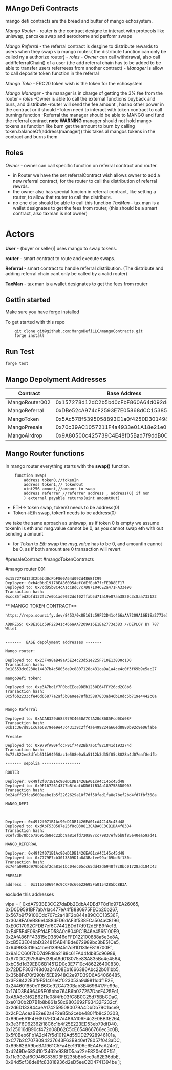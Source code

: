 ## MAngo Defi Contracts
mango defi contracts are the bread and butter of mango echosystem.

*Mango Router* - router is the contract designe to interact with protocols like uniswap, pancake swap and aerodrome and perfomr swaps

*Mango Referral* - the referral contract is desgine to distribute rewards to users when they swap via mango router.( the distribute function can only be called ny a authorize router)
    - *roles*
    - *Owner* can call withdrawal, also call addReferralChain() of a user
    (the add referral chain has to be added to be able to transfer users referreess from another contract)
    - *Manager* is allow to call deposite token function in the referral


*Mango Toke* - ERC20 token wish is the token for the echosystem

*Mango Manager* - the manager is in charge of getting the 3% fee from the router
    - *roles*
    -Owner is able to call the external functions buyback and burs, and distribute
    -router will send the fee amount , hasno other power in the contract or it should
    -Token need to interact with token contract to call burning function
    -Referral the manager should be able to MANGO and fund the referral contract
    **note WARNING** manager should not hold mango tokens
    as function like burn get the amount to burn by calling 
    token.balanceOf(address(manager))
    this takes al mangos tokens in the contract and burns them

## Roles

*Owner* - owner can call specific function on referral contract and router. 
- in Router we have the set referralContract wish allows owner to add a new referral contract, for the router to call the distribution of referral rewrds.
- the owner also has special funcion in referral contract, like setting a router, to allow that router to call the distribute.
- no one else should be able to call this function
*TaxMan* - tax man is a wallet designates to get the fees from router, (this should be a smart contract, also taxman is not owner)
# Actors

**User** - (buyer or seller)| uses mango to swap tokens.

**router** - smart contract to route and execute swaps.

**Referral** - smart contract to handle referral distribution.
(The distribute and adding referral chain cant only be called by a valid router)

**TaxMan** - tax man is a wallet designates to get the fees from router
                                                         
## Gettin started

Make sure you have forge installed

To get started with this repo
```
    git clone git@github.com:MangoDefiLLC/mangoContracts.git
    forge install
```
## Run Test
```
forge test
```


## Mango Depolyment Addresses

| Contract         | Base Address                            | Bsc Address                             |
|------------------|-----------------------------------------|-----------------------------------------|
| MangoRouter002   | 0x157278d12dC2b5bd0cFbF860A64d092d486BfC99 | 0x71978719Fe4103B49bD3d7711eB22421f0410030  |
| MangoReferral    | 0xDBe52cA974cF2593E7E05868dCC15385BD9ef35C | NA                                          |
| MangoToken       | 0x5Ac57Bf5395058893C1a0f4250D301498DCB11fC | NA                                          |
| MangoPresale     | 0x70c39AC1057211F4a4933e01A18e21e06d88E888 | NA                                          |
| MangoAirdrop     | 0x9A80500c425739C4E48f05Bad7f9ddB0CAAe88f0 | NA                                          |

## Mango Router functions
In mango router everything starts with the **swap()** function.

```
    function swap(
        address token0,//tokenIn
        address token1,// tokenOut
        uint256 amount,//amount to swap
        address referrer //referrer address , address(0) if non
        ) external payable returns(uint amountOut)
```
 - ETH-> token swap, token0 needs to be address(0)
 - Token->Eth swap, token1 needs to be address(0)

 we take the same aproach as uniswap, as if token 0 is empty we assume tokenIn is eth and msg.value cannot be 0,
 as you cannot swap eth with out sending a amount
 - for *Token* to *Eth* swap the *msg.value* has to be 0, and amountIn cannot be 0, as if both amount are 0 transaction will revert

#presaleContract
#mangoTokenContracts

#mango router 001
```
0x157278d12dC2b5bd0cFbF860A64d092d486BfC99
Deployer: 0xb4d0bd19178EA860D5AefCdEfEab7fcFE9D8EF17
Deployed to: 0x7cdD5b8C4cA1cCBdC7c7D871046E2a471FA33e90
Transaction hash: 0xcc85fed2bfd132fc7e0b1ad9022ddf02ffab5d71a19e87aa3820c3c8aa733122
```
** MANGO TOKEN CONTRACT**
```
https://repo.sourcify.dev/8453/0x8E161c59F22D41c466aAA7209A16E1Ea2773e383

ADDRESS: 0x8E161c59F22D41c466aAA7209A16E1Ea2773e383 //DEPLOY BY 787 Wllet
```


```

-------  BASE depolyment addresses -------

Mango router:

Deployed to: 0x23F498aB49aA5E24c23d51e225F710E138D0c1D0
Transaction hash: 0x18553dc0238e14407b4c5805de9c8807128c431ca9a1a4ce4c0f3f69b9e5ac27

mangoDefi token:

Deployed to: 0xe3A7bd1f7F0bdEEce9DBb1230E64FFf26cd2C8b6
Transaction hash: 0x5f6b2233cfe46d65877a2af5b0a0ee78fb35887833ab46b10dc5b719e4442c0a


Mango Referral

Deployed to: 0xACAB329d683979C4650A7CfA20d8685Fcd0Cd08F
Transaction hash: 0xb1c367d951c6a66879ee9e43c43139c2ff4ae499224a66ed8880b92c9e06fabe

Presale

Deployed to: 0x979fA80FfccF91f7482Bb7a6Cf821841d193274d
Transaction hash: 0x72c822ee8dfeb511b94958ac1e508e0a5a5112b3d35f05c8028a4d07eaf8edfb

------- sepolia -----------------

ROUTER

Deployer: 0x49f2f071B1Ac90eD1DB1426EA01cA4C145c45d48
Deployed to: 0x9E1672614377bBfdafADD61fB3Aa1897586D0903
Transaction hash: 0x24aff23fca5608aebe1b5f2262629a10f7df58fad1fa8e7bef2bd4fd7fbf368a

MANGO_DEFI



Deployer: 0x49f2f071B1Ac90eD1DB1426EA01cA4C145c45d48
Deployed to: 0xdAbF530587e25f8cB30813CABA0C3CB1DA4f83D4
Transaction hash: 0xef7db78bc67a695d68ec22bc9a81efd720a87cc79837ef8bb8f85e40ea59ad41

MANGO_REFERRAL

Deployer: 0x49f2f071B1Ac90eD1DB1426EA01cA4C145c45d48
Deployed to: 0x7779E7cb3013809D1a8A3Bafee99af09bd6f130c
Transaction hash: 0x7e4a0993d979bbbaf2da81e1bc04ec05cc65dd42d6948f7c8bc01728ad184c43

PRESALE

address :  0x1167606949c9CCF0c66622695Fa0154285bC8B3A
```



exclude this addresses

vips = [
            0xdA793BE3CC27daDb2EdbA4DEd7F8d1d97EA26065,
            0xD0D9591BF7abA1ac477eA4fB886975FECb20b267,
            0x567b9f79100Cdc707c2a48F2b844a89CCC13536F,
            0x30a8FA0eB86e1488dED6dAF3f538ECa504aC8196,
            0xE0C17092CFDB7ef6C7442BDd17d912dEFB9fAc1B,
            0xE4F5F4E06aFfd4ED58A0c8049C1B46e4565100E9,
            0x2AfA86FF43815cD38946dFFD122100888a5e3e8A,
            0xcB5E3E04bbD324815AB41Bde672989bc3bE51Ce5,
            0x649935319a41be613994517cB1D131eE819700Ff,
            0x9a1CC60f7bD7d9Fd8a2188c61FAd4fdb85c96989,
            0x970DC297564Fd38bA8d018075e83A835Bc4e4564,
            0xbC5d1d39EBC6B14512D0c3E7710c486226400830,
            0x72DDF303748d0a24A08Eb1666386Abc22b011bb5,
            0x35b8Fd70f290b15EE9948C2e97D39D6A64066485,
            0x3F38422E3f9F51401eCf023053a9d9811ddf1E2E,
            0x244601850c11B6Ce92C4730Bab3B4696417Fe99a,
            0x174D3B496495F05bba764B6b027257DacF425Ec1,
            0xA5A8c3f62B6211e08f4fb93fC8B0C25d75BbCDaC,
            0xe0130b2D7B1b8b861a58c9803692F93432F232cf,
            0x2d6D133844aeA1742595080079A4DbDb79C1ace9,
            0x2cFCAceaBE2e62a4F2eB5b2cebe4801fb8c20303,
            0x89beEA1F4E6807ECb47d486A106F4c2E0BB3E264,
            0x3e3F6D62362f18C6c1b4f25E223ED53eb79dfD40,
            0x125616dB90cf472d08D62C5cE654866766ec3c0B,
            0x5f0Beb6Fb1A2d47f5d1019Ad55DD27928946101a,
            0xC77b2C707B094237643F63B940ef78057f043aDC,
            0x89562BA9beBA1961C5Fa4Ee19106e6EA4FaA24e2,
            0xd249De582410f3462e938fD5aa22eE820e00Ff51,
            0x11c302af6C946C835D3FB235bBb6cc9a62E36dbE,
            0x94d5cf38de8fc83818936d2eD5eeC2D4741394be
        ];
